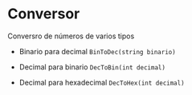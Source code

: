 # Conversor

Conversro de números de varios tipos

- Binario para decimal
`BinToDec(string binario)`

- Decimal para binario
`DecToBin(int decimal)`

- Decimal para hexadecimal 
`DecToHex(int decimal)`
